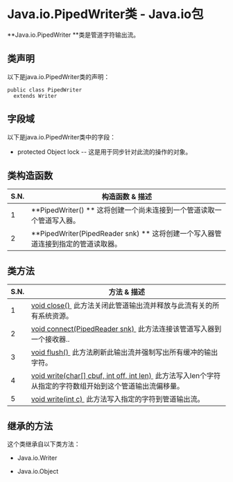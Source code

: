 # Java.io.PipedWriter类 - Java.io包

**Java.io.PipedWriter **类是管道字符输出流。

## 类声明

以下是java.io.PipedWriter类的声明：

```
public class PipedWriter
  extends Writer

```

## 字段域

以下是java.io.PipedWriter类中的字段：

*   protected Object lock -- 这是用于同步针对此流的操作的对象。

## 类构造函数

| S.N. | 构造函数 & 描述 |
| --- | --- |
| 1 | **PipedWriter() ** 这将创建一个尚未连接到一个管道读取一个管道写入器。 |
| 2 | **PipedWriter(PipedReader snk) ** 这将创建一个写入器管道连接到指定的管道读取器。 |

## 类方法

| S.N. | 方法 & 描述 |
| --- | --- |
| 1 | [void close() ](http://www.yiibai.com/java/io/pipedwriter_close.html) 此方法关闭此管道输出流并释放与此流有关的所有系统资源。 |
| 2 | [void connect(PipedReader snk) ](http://www.yiibai.com/java/io/pipedwriter_connect.html) 此方法连接该管道写入器到一个接收器.. |
| 3 | [void flush() ](http://www.yiibai.com/java/io/pipedwriter_flush.html) 此方法刷新此输出流并强制写出所有缓冲的输出字符。 |
| 4 | [void write(char[] cbuf, int off, int len) ](http://www.yiibai.com/java/io/pipedwriter_write_char.html) 此方法写入len个字符从指定的字符数组开始到这个管道输出流偏移量。 |
| 5 | [void write(int c) ](http://www.yiibai.com/java/io/pipedwriter_write.html) 此方法写入指定的字符到管道输出流。 |

## 继承的方法

这个类继承自以下类方法：

*   Java.io.Writer

*   Java.io.Object

